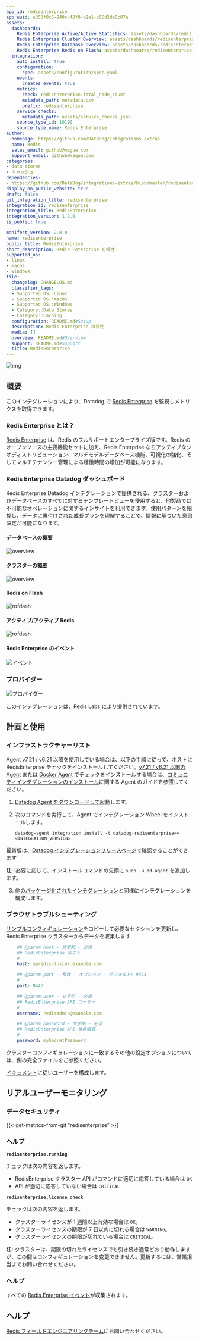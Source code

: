 ```yaml
---
app_id: redisenterprise
app_uuid: a353f8c5-240c-48f9-b2a1-c86d2da0c07e
assets:
  dashboards:
    Redis Enterprise Active/Active Statistics: assets/dashboards/redis_enterprise_active_active.json
    Redis Enterprise Cluster Overview: assets/dashboards/redisenterprise_cluster_top_view.json
    Redis Enterprise Database Overview: assets/dashboards/redisenterprise_overview.json
    Redis Enterprise Redis on Flash: assets/dashboards/redisenterprise_rof.json
  integration:
    auto_install: true
    configuration:
      spec: assets/configuration/spec.yaml
    events:
      creates_events: true
    metrics:
      check: redisenterprise.total_node_count
      metadata_path: metadata.csv
      prefix: redisenterprise.
    service_checks:
      metadata_path: assets/service_checks.json
    source_type_id: 10190
    source_type_name: Redis Enterprise
author:
  homepage: https://github.com/DataDog/integrations-extras
  name: Redis
  sales_email: github@mague.com
  support_email: github@mague.com
categories:
- data stores
- キャッシュ
dependencies:
- https://github.com/DataDog/integrations-extras/blob/master/redisenterprise/README.md
display_on_public_website: true
draft: false
git_integration_title: redisenterprise
integration_id: redisenterprise
integration_title: RedisEnterprise
integration_version: 1.2.0
is_public: true

manifest_version: 2.0.0
name: redisenterprise
public_title: RedisEnterprise
short_description: Redis Enterprise 可視性
supported_os:
- linux
- macos
- windows
tile:
  changelog: CHANGELOG.md
  classifier_tags:
  - Supported OS::Linux
  - Supported OS::macOS
  - Supported OS::Windows
  - Category::Data Stores
  - Category::Caching
  configuration: README.md#Setup
  description: Redis Enterprise 可視性
  media: []
  overview: README.md#Overview
  support: README.md#Support
  title: RedisEnterprise
---
```


<!--  SOURCED FROM https://github.com/DataDog/integrations-extras -->


![img][1]

## 概要

このインテグレーションにより、Datadog で [Redis Enterprise][2] を監視しメトリクスを取得できます。

### Redis Enterprise とは？

[Redis Enterprise][2] は、Redis のフルサポートエンタープライズ版です。Redis のオープンソースの主要機能セットに加え、Redis Enterprise ならアクティブなジオディストリビューション、マルチモデルデータベース機能、可視化の強化、そしてマルチテナンシー管理による稼働時間の増加が可能になります。

### Redis Enterprise Datadog ダッシュボード

Redis Enterprise Datadog インテグレーションで提供される、クラスターおよびデータベースのすべてに対するテンプレートビューを使用すると、他製品では不可能なオペレーションに関するインサイトを利用できます。使用パターンを把握し、データに裏付けされた成長プランを理解することで、情報に基づいた意思決定が可能になります。

#### データベースの概要
![overview][3]

#### クラスターの概要
![overview][4]

#### Redis on Flash
![rofdash][5]

#### アクティブ/アクティブ Redis
![rofdash][6]

#### Redis Enterprise のイベント
![イベント][7]

### プロバイダー

![プロバイダー][8]

このインテグレーションは、Redis Labs により提供されています。

## 計画と使用

### インフラストラクチャーリスト

Agent  v7.21 / v6.21 以降を使用している場合は、以下の手順に従って、ホストに RedisEnterprise チェックをインストールしてください。[v7.21 / v6.21 以前の Agent][10] または [Docker Agent][11] でチェックをインストールする場合は、[コミュニティインテグレーションのインストール][9]に関する Agent のガイドを参照してください。

1. [Datadog Agent をダウンロードして起動][12]します。
2. 次のコマンドを実行して、Agent でインテグレーション Wheel をインストールします。

   ```shell
   datadog-agent integration install -t datadog-redisenterprise==<INTEGRATION_VERSION>
   ```
  最新版は、[Datadog インテグレーションリリースページ][13]で確認することができます

   **注**: I必要に応じて、インストールコマンドの先頭に `sudo -u dd-agent` を追加します。

3. [他のパッケージ化されたインテグレーション][14]と同様にインテグレーションを構成します。

### ブラウザトラブルシューティング

[サンプルコンフィギュレーション][15]をコピーして必要なセクションを更新し、Redis Enterprise クラスターからデータを収集します

```yml
    ## @param host - 文字列 - 必須
    ## RedisEnterprise ホスト
    #
    host: myrediscluster.example.com

    ## @param port - 整数 - オプション - デフォルト: 9443
    #
    port: 9443

    ## @param user - 文字列 - 必須
    ## RedisEnterprise API ユーザー
    #
    username: redisadmin@example.com

    ## @param password - 文字列 - 必須
    ## RedisEnterprise API 資格情報
    #
    password: mySecretPassword
```

クラスターコンフィギュレーションに一致するその他の設定オプションについては、例の完全ファイルをご参照ください。

[ドキュメント][16]に従いユーザーを構成します。

## リアルユーザーモニタリング

### データセキュリティ
{{< get-metrics-from-git "redisenterprise" >}}


### ヘルプ

**`redisenterprise.running`**

チェックは次の内容を返します。

- RedisEnterprise クラスター API がコマンドに適切に応答している場合は `OK`
- API が適切に応答していない場合は `CRITICAL`

**`redisenterprise.license_check`**

チェックは次の内容を返します。

- クラスターライセンスが 1 週間以上有効な場合は `OK`。
- クラスターライセンスの期限が 7 日以内に切れる場合は `WARNING`。
- クラスターライセンスの期限が切れている場合は `CRITICAL`。

**注:** クラスターは、期限の切れたライセンスでも引き続き通常どおり動作しますが、この間はコンフィギュレーションを変更できません。更新するには、営業担当までお問い合わせください。

### ヘルプ

すべての [Redis Enterprise イベント][18]が収集されます。

## ヘルプ

[Redis フィールドエンジニアリングチーム][19]にお問い合わせください。


[1]: https://raw.githubusercontent.com/DataDog/integrations-extras/master/redisenterprise/images/redis-enterprise.jpg
[2]: http://www.redislabs.com
[3]: https://raw.githubusercontent.com/DataDog/integrations-extras/master/redisenterprise/images/dashboard.png
[4]: https://raw.githubusercontent.com/DataDog/integrations-extras/master/redisenterprise/images/datadog_cluster_top_view.png
[5]: https://raw.githubusercontent.com/DataDog/integrations-extras/master/redisenterprise/images/ROF_dashboard.png
[6]: https://raw.githubusercontent.com/DataDog/integrations-extras/master/redisenterprise/images/active_active_dashboard.png
[7]: https://raw.githubusercontent.com/DataDog/integrations-extras/master/redisenterprise/images/events.png
[8]: https://raw.githubusercontent.com/DataDog/integrations-extras/master/redisenterprise/images/logo-redis.png
[9]: https://docs.datadoghq.com/ja/agent/guide/use-community-integrations/?tab=agentv721v621
[10]: https://docs.datadoghq.com/ja/agent/guide/use-community-integrations/?tab=agentearlierversions
[11]: https://docs.datadoghq.com/ja/agent/guide/use-community-integrations/?tab=docker
[12]: https://app.datadoghq.com/account/settings/agent/latest
[13]: https://github.com/DataDog/integrations-extras/tags
[14]: https://docs.datadoghq.com/ja/getting_started/integrations/
[15]: https://github.com/DataDog/integrations-extras/blob/master/redisenterprise/datadog_checks/redisenterprise/data/conf.yaml.example
[16]: https://docs.redislabs.com/latest/rc/security/database-security/passwords-users-roles/
[17]: https://github.com/DataDog/integrations-extras/blob/master/redisenterprise/metadata.csv
[18]: https://docs.redislabs.com/latest/rs/administering/monitoring-metrics/#cluster-alerts
[19]: mailto:redis.observability@redis.com?subject=Datadog%20Integration%20Support
